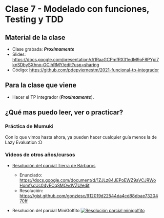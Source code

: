 # Clase 7 - Modelado con funciones, Testing y TDD

## Material de la clase

- Clase grabada: _**Proximamente**_
- Slides: https://docs.google.com/presentation/d/1RaaGCPmfRX31edM9oF8PYpi7knSDbySXhno-OCihRMY/edit?usp=sharing
- Código: https://github.com/pdepviernestm/2021-funcional-tp-integrador

## Para la clase que viene

- Hacer el TP Integrador (_**Proximamente**_).

## ¿Qué mas puedo leer, ver o practicar?

### Práctica de Mumuki

Con lo que vimos hasta ahora, ya pueden hacer cualquier guía menos la de Lazy Evaluation :D

### Videos de otros años/cursos

- [Resolución del parcial Tierra de Bárbaros](https://drive.google.com/file/d/16t_sRI36Pdt91OAGP1sEqq_ftaqDEJX2/view)
    - Enunciado: https://docs.google.com/document/d/1ZJLz84JEPoEWZ9aVCJRWoHomfscUc04yECqSMOvdVZU/edit
    - Resolución: https://gist.github.com/gonziesc/912019d22544da4cd88dbae7320470ff

- Resolución del parcial MiniGolfito
[![Resolución parcial minigolfito](https://img.youtube.com/vi/NEhCiL7JTo8/0.jpg)](https://youtu.be/NEhCiL7JTo8 "Resolución parcial minigolfito")
